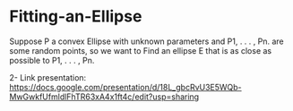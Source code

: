 # Fitting-an-Ellipse
Suppose P a convex Ellipse with unknown parameters  and  P1, . . . , Pn. are some random points, so we want to Find an ellipse E that is as close as possible to P1, . . . , Pn.

2- Link presentation:
https://docs.google.com/presentation/d/18L_gbcRvU3E5WQb-MwGwkfUfmldlFhTR63xA4x1ft4c/edit?usp=sharing
